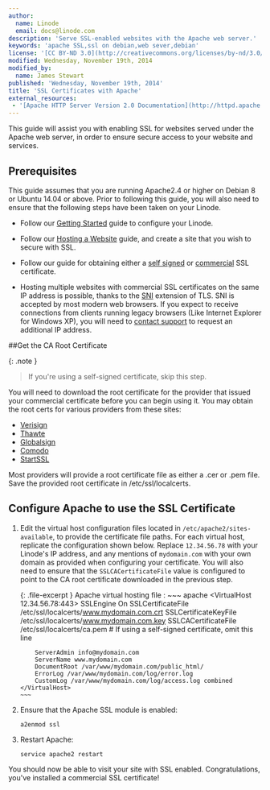 ```yaml
---
author:
  name: Linode
  email: docs@linode.com
description: 'Serve SSL-enabled websites with the Apache web server.'
keywords: 'apache SSL,ssl on debian,web sever,debian'
license: '[CC BY-ND 3.0](http://creativecommons.org/licenses/by-nd/3.0/us/)'
modified: Wednesday, November 19th, 2014
modified_by:
  name: James Stewart
published: 'Wednesday, November 19th, 2014'
title: 'SSL Certificates with Apache'
external_resources:
 - '[Apache HTTP Server Version 2.0 Documentation](http://httpd.apache.org/docs/2.4/)'
---
```


This guide will assist you with enabling SSL for websites served under the Apache web server, in order to ensure secure access to your website and services.

Prerequisites
-------------

This guide assumes that you are running Apache2.4 or higher on Debian 8 or Ubuntu 14.04 or above. Prior to following this guide, you will also need to ensure that the following steps have been taken on your Linode.

- Follow our [Getting Started](/docs/getting-started/) guide to configure your Linode.

- Follow our [Hosting a Website](/docs/websites/hosting-a-website) guide, and create a site that you wish to secure with SSL.

- Follow our guide for obtaining either a [self signed](/docs/security/ssl/how-to-make-a-selfsigned-ssl-certificate) or [commercial](/docs/security/ssl/obtaining-a-commercial-ssl-certificate) SSL certificate.

- Hosting multiple websites with commercial SSL certificates on the same IP address is possible, thanks to the [SNI](https://wiki.apache.org/httpd/NameBasedSSLVHostsWithSNI) extension of TLS. SNI is accepted by most modern web browsers. If you expect to receive connections from clients running legacy browsers (Like Internet Explorer for Windows XP), you will need to [contact support](/docs/platform/support) to request an additional IP address.


##Get the CA Root Certificate

{: .note }
> If you're using a self-signed certificate, skip this step.

You will need to download the root certificate for the provider that issued your commercial certificate before you can begin using it. You may obtain the root certs for various providers from these sites:

-   [Verisign](https://knowledge.verisign.com/support/ssl-certificates-support/index.html)
-   [Thawte](http://www.thawte.com/roots/index.html)
-   [Globalsign](https://support.globalsign.com/customer/portal/articles/1426602-globalsign-root-certificates)
-   [Comodo](https://support.comodo.com/index.php?_m=downloads&_a=view&parentcategoryid=1&pcid=0&nav=0)
-   [StartSSL](http://www.startssl.com/certs/)

Most providers will provide a root certificate file as either a .cer or .pem file. Save the provided root certificate in /etc/ssl/localcerts.

## Configure Apache to use the SSL Certificate

1.  Edit the virtual host configuration files located in `/etc/apache2/sites-available`, to provide the certificate file paths. For each virtual host, replicate the configuration shown below. Replace `12.34.56.78` with your Linode's IP address, and any mentions of `mydomain.com` with your own domain as provided when configuring your certificate. You will also need to ensure that the `SSLCACertificateFile` value is configured to point to the CA root certificate downloaded in the previous step.

    {: .file-excerpt }
    Apache virtual hosting file
    :   ~~~ apache
        <VirtualHost 12.34.56.78:443>
            SSLEngine On
            SSLCertificateFile /etc/ssl/localcerts/www.mydomain.com.crt
            SSLCertificateKeyFile /etc/ssl/localcerts/www.mydomain.com.key
            SSLCACertificateFile /etc/ssl/localcerts/ca.pem  # If using a self-signed certificate, omit this line

            ServerAdmin info@mydomain.com
            ServerName www.mydomain.com
            DocumentRoot /var/www/mydomain.com/public_html/
            ErrorLog /var/www/mydomain.com/log/error.log
            CustomLog /var/www/mydomain.com/log/access.log combined
        </VirtualHost>
        ~~~

2.  Ensure that the Apache SSL module is enabled:

        a2enmod ssl

3.  Restart Apache:

        service apache2 restart

You should now be able to visit your site with SSL enabled. Congratulations, you've installed a commercial SSL certificate!
